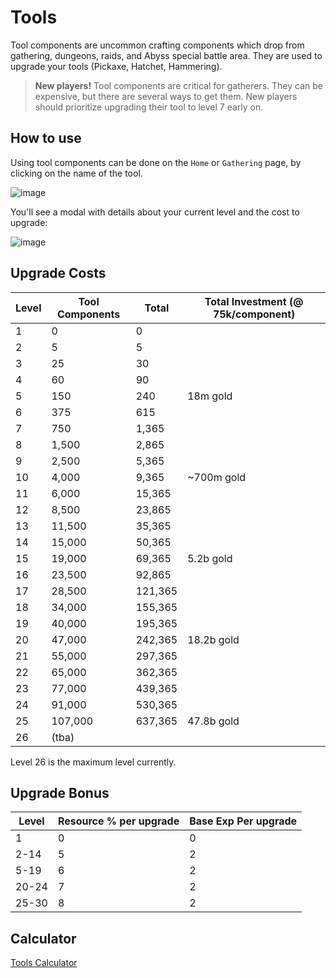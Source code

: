 # Tools

Tool components are uncommon crafting components which drop from gathering, dungeons, raids, and Abyss special battle area. They are used to upgrade your tools (Pickaxe, Hatchet, Hammering).

> **New players!** Tool components are critical for gatherers. They can be expensive, but there are several ways to get them. New players should prioritize upgrading their tool to level 7 early on.

## How to use

Using tool components can be done on the `Home` or `Gathering` page, by clicking on the name of the tool.

![image](https://user-images.githubusercontent.com/267296/151308280-b7663ca2-9aa1-4859-a86e-4769548b4486.png)

You'll see a modal with details about your current level and the cost to upgrade:

![image](https://user-images.githubusercontent.com/267296/151308644-00a6ee27-16f6-4b28-b90e-ee14cd2ef09d.png)



## Upgrade Costs

| Level | Tool Components | Total | Total Investment (@ 75k/component)
| ---- | ---- | ---- | ---- |
| 1 | 0 | 0
| 2 | 5 | 5
| 3 | 25 | 30
| 4 | 60 | 90
| 5 | 150 | 240 | 18m gold |
| 6 | 375 | 615
| 7 | 750 | 1,365
| 8 | 1,500 | 2,865
| 9 | 2,500 | 5,365
| 10 | 4,000 | 9,365 | ~700m gold
| 11 | 6,000 | 15,365
| 12 | 8,500 | 23,865
| 13 | 11,500 | 35,365
| 14 | 15,000 | 50,365
| 15 | 19,000 | 69,365 | 5.2b gold |
| 16 | 23,500 | 92,865
| 17 | 28,500 | 121,365
| 18 | 34,000 | 155,365
| 19 | 40,000 | 195,365
| 20 | 47,000 | 242,365 | 18.2b gold |
| 21 | 55,000 | 297,365
| 22 | 65,000 | 362,365
| 23 | 77,000 | 439,365
| 24 | 91,000 | 530,365
| 25 | 107,000 | 637,365 | 47.8b gold  |
| 26 | (tba) |

Level 26 is the maximum level currently.

## Upgrade Bonus

| Level | Resource % per upgrade | Base Exp Per upgrade
| ---- | ---- | ---- |
| 1 | 0 | 0
| 2-14 | 5 | 2
| 5-19 | 6 | 2
| 20-24 | 7 | 2
| 25-30 | 8 | 2

## Calculator

[Tools Calculator](https://slyboots.studio/iqrpg-tools-calculator/ ':include :type=iframe width=100% height=500px frameBorder=0')
